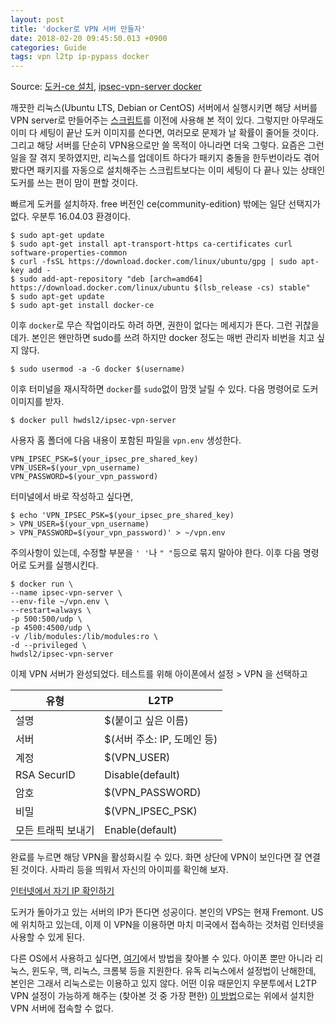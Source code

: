 ```yaml
---
layout: post
title: 'docker로 VPN 서버 만들자'
date: 2018-02-20 09:45:50.013 +0900
categories: Guide
tags: vpn l2tp ip-pypass docker
---
```


Source: [도커-ce 설치](https://docs.docker.com/install/linux/docker-ce/ubuntu/#upgrade-docker-ce), [ipsec-vpn-server docker](https://github.com/hwdsl2/docker-ipsec-vpn-server)

깨끗한 리눅스(Ubuntu LTS, Debian or CentOS) 서버에서 실행시키면 해당 서버를 VPN server로 만들어주는 [스크립트](https://github.com/hwdsl2/setup-ipsec-vpn)를 이전에 사용해 본 적이 있다. 그렇지만 아무래도 이미 다 세팅이 끝난 도커 이미지를 쓴다면, 여러모로 문제가 날 확률이 줄어들 것이다. <!--more-->그리고 해당 서버를 단순히 VPN용으로만 쓸 목적이 아니라면 더욱 그렇다. 요즘은 그런 일을 잘 겪지 못하였지만, 리눅스를 업데이트 하다가 패키지 충돌을 한두번이라도 겪어봤다면 패키지를 자동으로 설치해주는 스크립트보다는 이미 세팅이 다 끝나 있는 상태인 도커를 쓰는 편이 맘이 편할 것이다.

빠르게 도커를 설치하자. free 버전인 ce(community-edition) 밖에는 일단 선택지가 없다. 우분투 16.04.03 환경이다.

    $ sudo apt-get update
    $ sudo apt-get install apt-transport-https ca-certificates curl software-properties-common
    $ curl -fsSL https://download.docker.com/linux/ubuntu/gpg | sudo apt-key add -
    $ sudo add-apt-repository "deb [arch=amd64] https://download.docker.com/linux/ubuntu $(lsb_release -cs) stable"
    $ sudo apt-get update
    $ sudo apt-get install docker-ce

이후 `docker`로 무슨 작업이라도 하려 하면, 권한이 없다는 메세지가 뜬다. 그런 귀찮을 데가. 본인은 왠만하면 sudo를 쓰려 하지만 docker 정도는 매번 관리자 비번을 치고 싶지 않다.

    $ sudo usermod -a -G docker $(username)

이후 터미널을 재시작하면 `docker`를 `sudo`없이 맘껏 날릴 수 있다. 다음 명령어로 도커 이미지를 받자.

    $ docker pull hwdsl2/ipsec-vpn-server

사용자 홈 폴더에 다음 내용이 포함된 파일을 `vpn.env` 생성한다.

    VPN_IPSEC_PSK=$(your_ipsec_pre_shared_key)
    VPN_USER=$(your_vpn_username)
    VPN_PASSWORD=$(your_vpn_password)

터미널에서 바로 작성하고 싶다면,

    $ echo 'VPN_IPSEC_PSK=$(your_ipsec_pre_shared_key)
    > VPN_USER=$(your_vpn_username)
    > VPN_PASSWORD=$(your_vpn_password)' > ~/vpn.env

주의사항이 있는데, 수정할 부분을 `' '`나 `" "`등으로 묶지 말아야 한다. 이후 다음 명령어로 도커를 실행시킨다.

    $ docker run \
    --name ipsec-vpn-server \
    --env-file ~/vpn.env \
    --restart=always \
    -p 500:500/udp \
    -p 4500:4500/udp \
    -v /lib/modules:/lib/modules:ro \
    -d --privileged \
    hwdsl2/ipsec-vpn-server

이제 VPN 서버가 완성되었다. 테스트를 위해 아이폰에서 설정 > VPN 을 선택하고

| 유형               | L2TP                         |
| ------------------ | ---------------------------- |
| 설명               | \$(붙이고 싶은 이름)         |
| 서버               | \$(서버 주소: IP, 도메인 등) |
| 계정               | \$(VPN_USER)                 |
| RSA SecurlD        | Disable(default)             |
| 암호               | \$(VPN_PASSWORD)             |
| 비밀               | \$(VPN_IPSEC_PSK)            |
| 모든 트래픽 보내기 | Enable(default)              |

완료를 누르면 해당 VPN을 활성화시킬 수 있다. 화면 상단에 VPN이 보인다면 잘 연결된 것이다. 사파리 등을 띄워서 자신의 아이피를 확인해 보자.

[인터넷에서 자기 IP 확인하기](https://ifconfig.co/)

도커가 돌아가고 있는 서버의 IP가 뜬다면 성공이다. 본인의 VPS는 현재 Fremont. US에 위치하고 있는데, 이제 이 VPN을 이용하면 마치 미국에서 접속하는 것처럼 인터넷을 사용할 수 있게 된다.

다른 OS에서 사용하고 싶다면, [여기](https://github.com/hwdsl2/setup-ipsec-vpn/blob/master/docs/clients.md)에서 방법을 찾아볼 수 있다. 아이폰 뿐만 아니라 리눅스, 윈도우, 맥, 리눅스, 크롬북 등을 지원한다. 유독 리눅스에서 설정법이 난해한데, 본인은 그래서 리눅스로는 이용하고 있지 않다. 어떤 이유 때문인지 우분투에서 L2TP VPN 설정이 가능하게 해주는 (찾아본 것 중 가장 편한) [이 방법](https://medium.com/@hkdb/ubuntu-16-04-connecting-to-l2tp-over-ipsec-via-network-manager-204b5d475721)으로는 위에서 설치한 VPN 서버에 접속할 수 없다.
